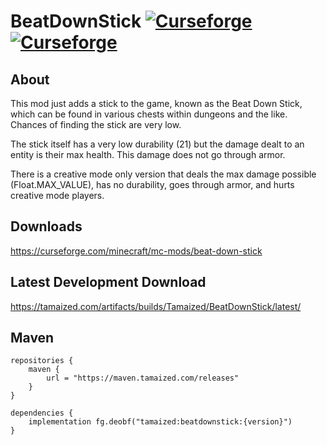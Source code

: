 # BeatDownStick [![Curseforge](http://cf.way2muchnoise.eu/full_260245_downloads.svg)](https://curseforge.com/minecraft/mc-mods/beat-down-stick) [![Curseforge](http://cf.way2muchnoise.eu/versions/For%20MC_260245_all.svg)](https://curseforge.com/minecraft/mc-mods/beat-down-stick)

## About
This mod just adds a stick to the game, known as the Beat Down Stick, which can be found in various chests within dungeons and the like. Chances of finding the stick are very low. 

The stick itself has a very low durability (21) but the damage dealt to an entity is their max health. This damage does not go through armor. 

There is a creative mode only version that deals the max damage possible (Float.MAX_VALUE), has no durability, goes through armor, and hurts creative mode players.

## Downloads
https://curseforge.com/minecraft/mc-mods/beat-down-stick

## Latest Development Download
https://tamaized.com/artifacts/builds/Tamaized/BeatDownStick/latest/

## Maven
```
repositories {
    maven {
        url = "https://maven.tamaized.com/releases"
    }
}

dependencies {
    implementation fg.deobf("tamaized:beatdownstick:{version}")
}
```
